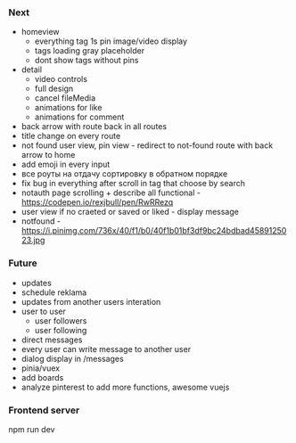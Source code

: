 ### Next
- homeview
  - everything tag 1s pin image/video display
  - tags loading gray placeholder
  - dont show tags without pins
- detail
  - video controls
  - full design
  - cancel fileMedia
  - animations for like
  - animations for comment
- back arrow with route back in all routes
- title change on every route
- not found user view, pin view - redirect to not-found route with back arrow to home
- add emoji in every input
- все роуты на отдачу сортировку в обратном порядке
- fix bug in everything after scroll in tag that choose by search
- notauth page scrolling + describe all functional - https://codepen.io/rexjbull/pen/RwRRezq
- user view if no craeted or saved or liked - display message 
- notfound - https://i.pinimg.com/736x/40/f1/b0/40f1b01bf3df9bc24bdbad4589125023.jpg


### Future
- updates
 - schedule reklama
 - updates from another users interation
- user to user
  - user followers
  - user following
- direct messages
 - every user can write message to another user
 - dialog display in /messages
- pinia/vuex
- add boards
- analyze pinterest to add more functions, awesome vuejs

### Frontend server
npm run dev